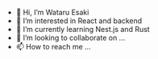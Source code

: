 - 👋 Hi, I’m Wataru Esaki
- 👀 I’m interested in React and backend
- 🌱 I’m currently learning Nest.js and Rust
- 💞️ I’m looking to collaborate on ...
- 📫 How to reach me ...
